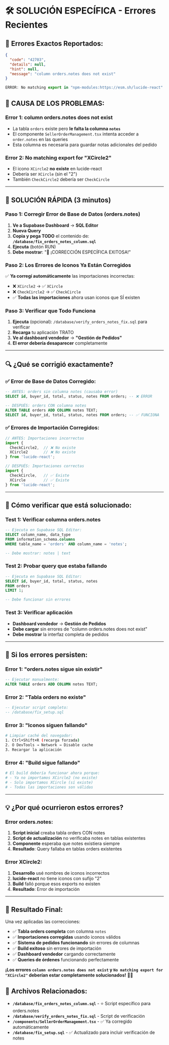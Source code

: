 # 🛠️ SOLUCIÓN ESPECÍFICA - Errores Recientes

## 🚨 Errores Exactos Reportados:
```json
{
  "code": "42703",
  "details": null,
  "hint": null,
  "message": "column orders.notes does not exist"
}
```

```javascript
ERROR: No matching export in "npm-modules:https://esm.sh/lucide-react" for import "XCircle2"
```

## 🎯 CAUSA DE LOS PROBLEMAS:

### **Error 1: column orders.notes does not exist**
- La tabla `orders` existe pero **le falta la columna `notes`**
- El componente `SellerOrderManagement.tsx` intenta acceder a `order.notes` en las queries
- Esta columna es necesaria para guardar notas adicionales del pedido

### **Error 2: No matching export for "XCircle2"**
- El icono `XCircle2` **no existe** en lucide-react
- Debería ser `XCircle` (sin el "2")
- También `CheckCircle2` debería ser `CheckCircle`

---

## 🚀 SOLUCIÓN RÁPIDA (3 minutos)

### Paso 1: Corregir Error de Base de Datos (orders.notes)
1. **Ve a Supabase Dashboard** → **SQL Editor**
2. **Nueva Query**
3. **Copia y pega TODO** el contenido de: **`/database/fix_orders_notes_column.sql`**
4. **Ejecuta** (botón RUN)
5. **Debe mostrar**: "🎉 ¡CORRECCIÓN ESPECÍFICA EXITOSA!"

### Paso 2: Los Errores de Iconos Ya Están Corregidos
✅ **Ya corregí automáticamente** las importaciones incorrectas:
- ❌ `XCircle2` → ✅ `XCircle`  
- ❌ `CheckCircle2` → ✅ `CheckCircle`
- ✅ **Todas las importaciones** ahora usan iconos que SÍ existen

### Paso 3: Verificar que Todo Funciona
1. **Ejecuta** (opcional): `/database/verify_orders_notes_fix.sql` para verificar
2. **Recarga** tu aplicación TRATO
3. **Ve al dashboard vendedor** → **"Gestión de Pedidos"**
4. **El error debería desaparecer** completamente

---

## 🔍 ¿Qué se corrigió exactamente?

### ✅ **Error de Base de Datos Corregido:**
```sql
-- ANTES: orders sin columna notes (causaba error)
SELECT id, buyer_id, total, status, notes FROM orders; -- ❌ ERROR

-- DESPUÉS: orders CON columna notes
ALTER TABLE orders ADD COLUMN notes TEXT;
SELECT id, buyer_id, total, status, notes FROM orders; -- ✅ FUNCIONA
```

### ✅ **Errores de Importación Corregidos:**
```javascript
// ANTES: Importaciones incorrectas
import { 
  CheckCircle2,  // ❌ No existe
  XCircle2       // ❌ No existe  
} from 'lucide-react';

// DESPUÉS: Importaciones correctas
import { 
  CheckCircle,   // ✅ Existe
  XCircle        // ✅ Existe
} from 'lucide-react';
```

---

## 🧪 Cómo verificar que está solucionado:

### Test 1: Verificar columna orders.notes
```sql
-- Ejecuta en Supabase SQL Editor:
SELECT column_name, data_type 
FROM information_schema.columns 
WHERE table_name = 'orders' AND column_name = 'notes';

-- Debe mostrar: notes | text
```

### Test 2: Probar query que estaba fallando  
```sql
-- Ejecuta en Supabase SQL Editor:
SELECT id, buyer_id, total, status, notes 
FROM orders 
LIMIT 1;

-- Debe funcionar sin errores
```

### Test 3: Verificar aplicación
- **Dashboard vendedor** → **Gestión de Pedidos**
- **Debe cargar** sin errores de "column orders.notes does not exist"
- **Debe mostrar** la interfaz completa de pedidos

---

## 🚨 Si los errores persisten:

### Error 1: "orders.notes sigue sin existir"
```sql
-- Ejecutar manualmente:
ALTER TABLE orders ADD COLUMN notes TEXT;
```

### Error 2: "Tabla orders no existe"  
```sql
-- Ejecutar script completo:
-- /database/fix_setup.sql
```

### Error 3: "Iconos siguen fallando"
```bash
# Limpiar caché del navegador:
1. Ctrl+Shift+R (recarga forzada)
2. O DevTools → Network → Disable cache
3. Recargar la aplicación
```

### Error 4: "Build sigue fallando"
```bash
# El build debería funcionar ahora porque:
# - Ya no importamos XCircle2 (no existe)
# - Solo importamos XCircle (sí existe)
# - Todas las importaciones son válidas
```

---

## 💡 ¿Por qué ocurrieron estos errores?

### **Error orders.notes**:
1. **Script inicial** creaba tabla orders CON notes
2. **Script de actualización** no verificaba notes en tablas existentes  
3. **Componente** esperaba que notes existiera siempre
4. **Resultado**: Query fallaba en tablas orders existentes

### **Error XCircle2**:
1. **Desarrollo** usé nombres de iconos incorrectos
2. **lucide-react** no tiene iconos con sufijo "2"
3. **Build** falló porque esos exports no existen
4. **Resultado**: Error de importación

---

## 🎉 Resultado Final:

Una vez aplicadas las correcciones:
- ✅ **Tabla orders completa** con columna `notes`
- ✅ **Importaciones corregidas** usando iconos válidos
- ✅ **Sistema de pedidos funcionando** sin errores de columnas
- ✅ **Build exitoso** sin errores de importación
- ✅ **Dashboard vendedor** cargando correctamente
- ✅ **Queries de órdenes** funcionando perfectamente

**¡Los errores `column orders.notes does not exist` y `No matching export for "XCircle2"` deberían estar completamente solucionados!** 🚀✨

## 🔗 Archivos Relacionados:
- **`/database/fix_orders_notes_column.sql`** - ⭐ Script específico para orders.notes
- **`/database/verify_orders_notes_fix.sql`** - Script de verificación
- **`/components/SellerOrderManagement.tsx`** - ✅ Ya corregido automáticamente  
- **`/database/fix_setup.sql`** - ✅ Actualizado para incluir verificación de notes